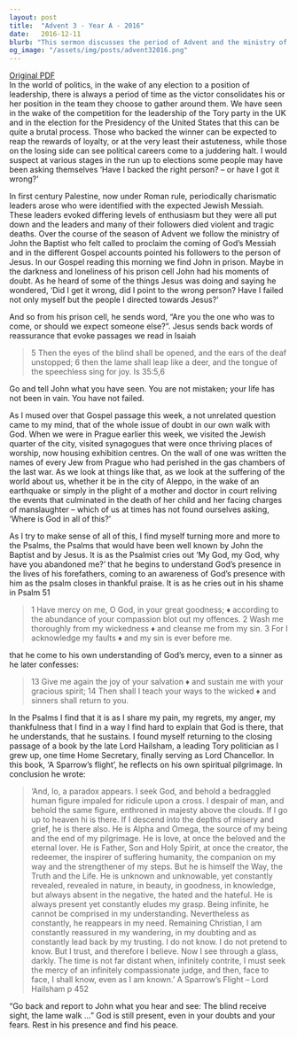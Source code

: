 ```yaml
---
layout: post
title:  "Advent 3 - Year A - 2016"
date:   2016-12-11
blurb: "This sermon discusses the period of Advent and the ministry of John the Baptist. It explores the doubt John the Baptist may have felt while in prison, questioning if he had pointed his followers to the right person, Jesus. The sermon also delves into the issue of doubt in our own walk with God, and how turning to the Psalms can help make sense of the suffering in the world."
og_image: "/assets/img/posts/advent32016.png"
---
```

[Original PDF](/assets/pdf/advent32016.pdf)    
In the world of politics, in the wake of any election to a position of leadership, there is always a period of time as the victor consolidates his or her position in the team they choose to gather around them. We have seen in the wake of the competition for the leadership of the Tory party in the UK and in the election for the Presidency of the United States that this can be quite a brutal process. Those who backed the winner can be expected to reap the rewards of loyalty, or at the very least their astuteness, while those on the losing side can see political careers come to a juddering halt. I would suspect at various stages in the run up to elections some people may have been asking themselves ‘Have I backed the right person? – or have I got it wrong?’

In first century Palestine, now under Roman rule, periodically charismatic leaders arose who were identified with the expected Jewish Messiah. These leaders evoked differing levels of enthusiasm but they were all put down and the leaders and many of their followers died violent and tragic deaths. Over the course of the season of Advent we follow the ministry of John the Baptist who felt called to proclaim the coming of God’s Messiah and in the different Gospel accounts pointed his followers to the person of Jesus. In our Gospel reading this morning we find John in prison. Maybe in the darkness and loneliness of his prison cell John had his moments of doubt. As he heard of some of the things Jesus was doing and saying he wondered, ‘Did I get it wrong, did I point to the wrong person? Have I failed not only myself but the people I directed towards Jesus?’

And so from his prison cell, he sends word, “Are you the one who was to come, or should we expect someone else?”. Jesus sends back words of reassurance that evoke passages we read in Isaiah

> 5 Then the eyes of the blind shall be opened,
> and the ears of the deaf unstopped;
> 6 then the lame shall leap like a deer,
> and the tongue of the speechless sing for joy. Is 35:5,6

Go and tell John what you have seen. You are not mistaken; your life has not been in vain. You have not failed.

As I mused over that Gospel passage this week, a not unrelated question came to my mind, that of the whole issue of doubt in our own walk with God. When we were in Prague earlier this week, we visited the Jewish quarter of the city, visited synagogues that were once thriving places of worship, now housing exhibition centres. On the wall of one was written the names of every Jew from Prague who had perished in the gas chambers of the last war. As we look at things like that, as we look at the suffering of the world about us, whether it be in the city of Aleppo, in the wake of an earthquake or simply in the plight of a mother and doctor in court reliving the events that culminated in the death of her child and her facing charges of manslaughter – which of us at times has not found ourselves asking, ‘Where is God in all of this?’

As I try to make sense of all of this, I find myself turning more and more to the Psalms, the Psalms that would have been well known by John the Baptist and by Jesus. It is as the Psalmist cries out ‘My God, my God, why have you abandoned me?’ that he begins to understand God’s presence in the lives of his forefathers, coming to an awareness of God’s presence with him as the psalm closes in thankful praise. It is as he cries out in his shame in Psalm 51

> 1 Have mercy on me, O God, in your great goodness; ♦
> according to the abundance of your compassion
> blot out my offences.
> 2 Wash me thoroughly from my wickedness ♦
> and cleanse me from my sin.
> 3 For I acknowledge my faults ♦
> and my sin is ever before me.

that he come to his own understanding of God’s mercy, even to a sinner as he later confesses:

> 13 Give me again the joy of your salvation ♦
> and sustain me with your gracious spirit;
> 14 Then shall I teach your ways to the wicked ♦
> and sinners shall return to you.

In the Psalms I find that it is as I share my pain, my regrets, my anger, my thankfulness that I find in a way I find hard to explain that God is there, that he understands, that he sustains. I found myself returning to the closing passage of a book by the late Lord Hailsham, a leading Tory politician as I grew up, one time Home Secretary, finally serving as Lord Chancellor. In this book, ‘A Sparrow’s flight’, he reflects on his own spiritual pilgrimage. In conclusion he wrote:

> ‘And, lo, a paradox appears. I seek God, and behold a bedraggled human figure impaled for ridicule upon a cross. I despair of man, and behold the same figure, enthroned in majesty above the clouds. If I go up to heaven hi is there. If I descend into the depths of misery and grief, he is there also. He is Alpha and Omega, the source of my being and the end of my pilgrimage. He is love, at once the beloved and the eternal lover. He is Father, Son and Holy Spirit, at once the creator, the redeemer, the inspirer of suffering humanity, the companion on my way and the strengthener of my steps. But he is himself the Way, the Truth and the Life. He is unknown and unknowable, yet constantly revealed, revealed in nature, in beauty, in goodness, in knowledge, but always absent in the negative, the hated and the hateful. He is always present yet constantly eludes my grasp. Being infinite, he cannot be comprised in my understanding. Nevertheless as constantly, he reappears in my need. Remaining Christian, I am constantly reassured in my wandering, in my doubting and as constantly lead back by my trusting. I do not know. I do not pretend to know. But I trust, and therefore I believe. Now I see through a glass, darkly. The time is not far distant when, infinitely contrite, I must seek the mercy of an infinitely compassionate judge, and then, face to face, I shall know, even as I am known.’
> A Sparrow’s Flight – Lord Hailsham p 452

“Go back and report to John what you hear and see: The blind receive sight, the lame walk …” God is still present, even in your doubts and your fears. Rest in his presence and find his peace.

